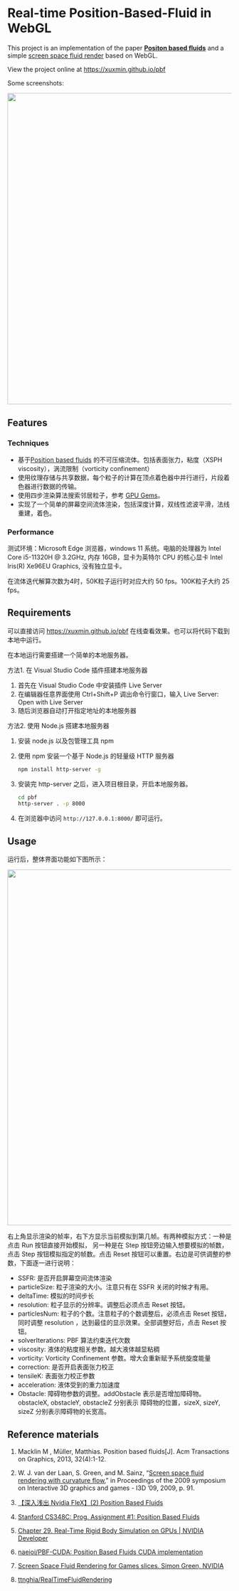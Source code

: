 # Real-time Position-Based-Fluid in WebGL

This project is an implementation of the paper [**Positon based fluids**](https://dl.acm.org/doi/10.1145/2461912.2461984)  and a simple [screen space fluid render](http://citeseerx.ist.psu.edu/viewdoc/download?doi=10.1.1.443.6926&rep=rep1&type=pdf) based on WebGL.

View the project online at https://xuxmin.github.io/pbf

Some screenshots:

<img src="http://124.223.26.211:8080/images/2022/04/17/a6734bcbfcb3.png" width=700>

## Features

### Techniques

- 基于[Position based fluids](https://dl.acm.org/doi/10.1145/2461912.2461984) 的不可压缩流体。包括表面张力，粘度（XSPH viscosity），涡流限制（vorticity confinement）
- 使用纹理存储与共享数据，每个粒子的计算在顶点着色器中并行进行，片段着色器进行数据的传输。
- 使用四步渲染算法搜索邻居粒子，参考 [GPU Gems](https://developer.nvidia.com/gpugems/gpugems3/part-v-physics-simulation/chapter-29-real-time-rigid-body-simulation-gpus)。
- 实现了一个简单的屏幕空间流体渲染，包括深度计算，双线性滤波平滑，法线重建，着色。

### Performance

测试环境：Microsoft Edge 浏览器，windows 11 系统。电脑的处理器为 Intel Core i5-11320H @ 3.2GHz, 内存 16GB，显卡为英特尔 CPU 的核心显卡 Intel Iris(R) Xe96EU Graphics, 没有独立显卡。

在流体迭代解算次数为4时，50K粒子运行时对应大约 50 fps。100K粒子大约 25 fps。

## Requirements

可以直接访问 https://xuxmin.github.io/pbf 在线查看效果。也可以将代码下载到本地中运行。

在本地运行需要搭建一个简单的本地服务器。

方法1. 在 Visual Studio Code 插件搭建本地服务器

1. 首先在 Visual Studio Code 中安装插件 Live Server
2. 在编辑器任意界面使用 Ctrl+Shift+P 调出命令行窗口，输入 Live Server: Open with Live Server
3. 随后浏览器自动打开指定地址的本地服务器

方法2. 使用 Node.js 搭建本地服务器

1. 安装 node.js 以及包管理工具 npm

2. 使用 npm 安装一个基于 Node.js 的轻量级 HTTP 服务器

   ```bash
   npm install http-server -g
   ```

3. 安装完 http-server 之后，进入项目根目录，开启本地服务器。

   ```bash
   cd pbf
   http-server . -p 8000
   ```

4. 在浏览器中访问 `http://127.0.0.1:8000/` 即可运行。

## Usage

运行后，整体界面功能如下图所示：

<img src="http://124.223.26.211:8080/images/2022/04/17/4095662b8060.png" width=800>

右上角显示渲染的帧率，右下方显示当前模拟到第几帧。有两种模拟方式：一种是点击 Run 按钮直接开始模拟， 另一种是在 Step 按钮旁边输入想要模拟的帧数，点击 Step 按钮模拟指定的帧数。点击 Reset 按钮可以重置。右边是可供调整的参数，下面逐一进行说明：

- SSFR: 是否开启屏幕空间流体渲染
- particleSize: 粒子渲染的大小。注意只有在 SSFR 关闭的时候才有用。
- deltaTime: 模拟的时间步长
- resolution: 粒子显示的分辨率。调整后必须点击 Reset 按钮。
- particlesNum: 粒子的个数。注意粒子的个数调整后，必须点击 Reset 按钮，同时调整 resolution ，达到最佳的显示效果。全部调整好后，点击 Reset 按钮。
- solverIterations: PBF 算法约束迭代次数
- viscosity: 液体的粘度相关参数。越大液体越显粘稠
- vorticity: Vorticity Confinement 参数。增大会重新赋予系统旋度能量
- correction: 是否开启表面张力校正
- tensileK: 表面张力校正参数
- acceleration: 液体受到的重力加速度
- Obstacle: 障碍物参数的调整。addObstacle 表示是否增加障碍物。obstacleX, obstacleY, obstacleZ 分别表示 障碍物的位置，sizeX, sizeY, sizeZ 分别表示障碍物的长宽高。

## Reference materials

1. Macklin M , Müller, Matthias. Position based fluids[J]. Acm Transactions on Graphics, 2013, 32(4):1-12.
2. W. J. van der Laan, S. Green, and M. Sainz, “[Screen space fluid rendering with curvature flow](https://link.zhihu.com/?target=http%3A//citeseerx.ist.psu.edu/viewdoc/download%3Fdoi%3D10.1.1.443.6926%26rep%3Drep1%26type%3Dpdf),” in Proceedings of the 2009 symposium on Interactive 3D graphics and games - I3D ’09, 2009, p. 91.
3. [【深入浅出 Nvidia FleX】(2) Position Based Fluids](https://zhuanlan.zhihu.com/p/49536480)
4. [Stanford CS348C: Prog. Assignment #1: Position Based Fluids](http://graphics.stanford.edu/courses/cs348c/PA1_PBF2016/index.html)
5. [Chapter 29. Real-Time Rigid Body Simulation on GPUs | NVIDIA Developer](https://developer.nvidia.com/gpugems/gpugems3/part-v-physics-simulation/chapter-29-real-time-rigid-body-simulation-gpus)
6. [naeioi/PBF-CUDA: Position Based Fluids CUDA implementation](https://github.com/naeioi/PBF-CUDA)
7. [Screen Space Fluid  Rendering for Games slices. Simon Green, NVIDIA](https://developer.download.nvidia.com/presentations/2010/gdc/Direct3D_Effects.pdf)

7. [ttnghia/RealTimeFluidRendering](https://github.com/ttnghia/RealTimeFluidRendering)

